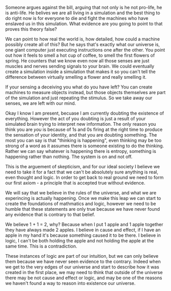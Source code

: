 Someone argues against the bill, arguing that not only is he not pro-life, he is anti-life. He belives we are all living in a simulation and the best thing to do right now is for everyone to die and fight the machines who have enslaved us in this simulation. What evidence are you going to point to that proves this theory false?

We can point to how real the world is, how detailed, how could a machine possibly create all of this? But he says that's exactly what our universe is, one giant computer just executing instructions one after the other. You point out how it feels to smell a hot cup of coffee, to smell the first flowers of spring. He counters that we know even now all those senses are just muscles and nerves sending signals to your brain. We could eventually create a simulation inside a simulation that makes it so you can't tell the difference between virtually smelling a flower and really smelling it.

If your sensing a deceiving you what do you have left? You can create machines to measure objects instead, but those objects themselves are part of the simulation and just repeating the stimulus. So we take away our senses, we are left with our mind.

Okay I know I am present, becuase I am currently doubting the existence of everything. However the act of you doubting is just a result of your simulated brain trying to interpret new information. The only reason you think you are _you_ is because of 1s and 0s firing at the right time to produce the sensation of your identity, and that you are doubting something. The most you can say is that "thinking is happening", even thinking may be too strong of a word as it assumes there is someone existing to do the thinking. Rather we can say whatever is happening there is entropy, something is happening rather than nothing. The system is on and not off.

This is the arguement of skepticism, and for our ideal society I believe we need to take it for a fact that we can't be absolutely sure anything is real, even thought and logic. In order to get back to real ground we need to form our first axiom - a principle that is accepted true without evidence.

We will say that we believe in the rules of the universe, and what we are experincing is actually happening. Once we make this leap we can start to create the foundations of mathmatics and logic, however we need to be humble that these statements are only true because we have never found any evidence that is contrary to that belief.

We believe 1 + 1 = 2, why? Because when I put 1 apple and 1 apple together they have always made 2 apples. I believe in cause and effect, if I have an apple in my hand it's because something caused it to be there. I believe in logic, I can't be both holding the apple and not holding the apple at the same time. This is a contradiction.

These instances of logic are part of our intuition, but we can only believe them because we have never seen evidence to the contrary. Indeed when we get to the very edges of our universe and start to describe how it was created in the first place, we may need to think that outside of the universe there may be not cause and effect or logic, and may be one of the reasons we haven't found a way to reason into existence our universe.
